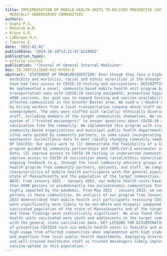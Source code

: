 ```yaml
---
title: IMPLEMENTATION OF MOBILE HEALTH UNITS TO DELIVER PREVENTIVE COVID-19 CARE TO
  MEDICALLY UNDERSERVED COMMUNITIES
authors:
- Gupta P.S.
- Mohareb A.M.
- Kruse G.R.
- LaRocque R.C.
- Taveras E.
date: '2022-01-01'
publishDate: '2024-10-10T14:22:47.612896Z'
publication_types:
- article-journal
publication: '*Journal of General Internal Medicine*'
doi: 10.1007/s11606-022-07653-8
abstract: 'STATEMENT OF PROBLEM/QUESTION: Even though they face a higher risk of COVID-19-related
  morbidity and mortality, racial and ethnic minorities in the Greater Boston area
  have had less access to COVID-19 testing and vaccinations. DESCRIPTION OF PROGRAM/INTERVENTION:
  We implemented a novel, community-based mobile health unit program by repurposing
  transportation vans with COVID-19 testing equipment, preventive hygiene kits, and
  mRNA vaccines. Our goal was to expand testing and vaccine availability in highly
  affected communities in the Greater Boston area. We used a \"double equity\" model
  by hiring workers from a local transportation company whose staff were at risk of
  unemployment. The vans were staffed with racially/ ethnically diverse and multilingual
  staff, including members of the target communities themselves. We incorporated a
  system of \"trusted messengers\" to answer questions about COVID-19 and in particular,
  vaccination from the community. We implemented this program with crucial input from
  community-based organizations and municipal public health departments. Van location
  sites were guided by community partners, in some cases incorporating SARS-CoV-2
  wastewater surveillance data to meet rapidly changing community needs. MEASURES
  OF SUCCESS: Our goals were to (1) demonstrate the feasibility of a COVID-19 testing
  program guided by community partnerships and SARS-CoV-2 wastewater surveillance
  data; (2) improve access to COVID-19 testing in underserved communities; and (3)
  improve access to COVID-19 vaccination among racial/ethnic minorities. We collected
  ongoing feedback (e.g. through the local community advisory groups etc) on the mobile
  health program from community partners, patients, and staff. We compared sociodemographic
  characteristics of mobile health participants with the general population of the
  state of Massachusetts and the population of the target communities. FINDINGS TO
  DATE: From January 2021 - January 2022, our mobile health units have tested greater
  than 4500 persons in predominantly low socioeconomic communities that have been
  highly impacted by the pandemic. From May 2021 - January 2022, we vaccinated 5480
  persons in these communities. An analysis of our program from January 2021 - January
  2022 demonstrated that mobile health unit participants receiving COVID-19 vaccines
  were significantly more likely to be non-White and Hispanic compared with the general
  vaccinated population of the state of Massachusetts and of the target communities,
  and these findings were statistically significant. We also found that the mobile
  health units vaccinated more youth and adolescents in the target community compared
  with the general state vaccination data. KEY LESSONS FOR DISSEMINATION: Delivery
  of preventive COVID19 care via mobile health units is feasible and associated with
  high usage from affected communities when implemented with high stakeholder engagement
  and expertise from local public health departments. Employing diverse, multilingual,
  and well-trained healthcare staff as trusted messengers likely improved COVID-19
  vaccine uptake in this population.'
---
```

